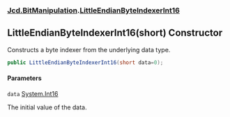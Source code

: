 ### [Jcd.BitManipulation](Jcd.BitManipulation.md 'Jcd.BitManipulation').[LittleEndianByteIndexerInt16](Jcd.BitManipulation.LittleEndianByteIndexerInt16.md 'Jcd.BitManipulation.LittleEndianByteIndexerInt16')

## LittleEndianByteIndexerInt16(short) Constructor

Constructs a byte indexer from the underlying data type.

```csharp
public LittleEndianByteIndexerInt16(short data=0);
```
#### Parameters

<a name='Jcd.BitManipulation.LittleEndianByteIndexerInt16.LittleEndianByteIndexerInt16(short).data'></a>

`data` [System.Int16](https://docs.microsoft.com/en-us/dotnet/api/System.Int16 'System.Int16')

The initial value of the data.